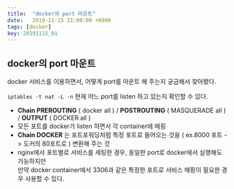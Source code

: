 ```yaml
---
title:  "docker의 port 마운트"
date:   2019-11-15 21:00:00 +0900
tags: [docker]
key: 20191115_01
---
```

## docker의 port 마운트

docker 서비스를 이용하면서, 어떻게 port를 마운트 해 주는지 궁금해서 찾아봤다.

`iptables -t nat -L -n` 현재 어느 port를 listen 하고 있는지 확인할 수 있다.

-   **Chain PREROUTING** ( docker all ) / **POSTROUTING** ( MASQUERADE all ) / **OUTPUT** ( DOCKER all )
-   모든 포트를 docker가 listen 하면서 각 container에 매핑
-   **Chain DOCKER** 는 포트포워딩처럼 특정 포트로 들어오는 것을 ( ex.8000 포트 -> 도커의 80포트로 ) 변환해 주는 것
-   nginx에서 포트별로 서비스를 세팅한 경우, 동일한 port로 docker에서 실행해도 가능하지만  
    만약 docker container에서 3306과 같은 특정한 포트로 서비스 매핑이 필요한 경우 사용할 수 있다.